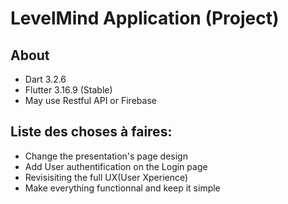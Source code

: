 # LevelMind Application (Project)
## About
- Dart 3.2.6
- Flutter 3.16.9 (Stable)
- May use Restful API or Firebase 

## Liste des choses à faires:
- Change the presentation's page design
- Add User authentification on the Login page
- Revisisiting the full UX(User Xperience)
- Make everything functionnal and keep it simple


